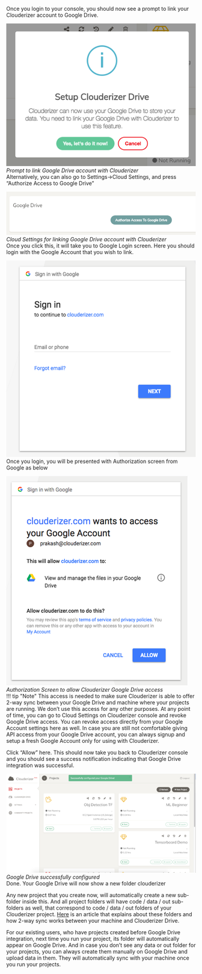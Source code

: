 Once you login to your console, you should now see a prompt to link your Clouderizer account to Google Drive.

![GDRIVE_SETUP](../img/gdrive_setup1.png)
*Prompt to link Google Drive account with Clouderizer*  
Alternatively, you can also go to Settings->Cloud Settings, and press “Authorize Access to Google Drive”

![GDRIVE_SETUP](../img/gdrive_setup2.png)
*Cloud Settings for linking Google Drive account with Clouderizer*  
Once you click this, it will take you to Google Login screen. Here you should login with the Google Account that you wish to link.

![GDRIVE_SETUP](../img/gdrive_setup3.png)  
Once you login, you will be presented with Authorization screen from Google as below

![GDRIVE_SETUP](../img/gdrive_setup4.png)
*Authorization Screen to allow Clouderizer Google Drive access*  
!!! tip "Note" 
    This access is needed to make sure Clouderizer is able to offer 2-way sync between your Google Drive and machine where your projects are running. We don’t use this access for any other purposes. At any point of time, you can go to Cloud Settings on Clouderizer console and revoke Google Drive access. You can revoke access directly from your Google Account settings here as well. In case you are still not comfortable giving API access from your Google Drive account, you can always signup and setup a fresh Google Account only for using with Clouderizer.

Click “Allow” here. This should now take you back to Clouderizer console and you should see a success notification indicating that Google Drive integration was successful.

![GDRIVE_SETUP](../img/gdrive_setup5.png)
*Google Drive successfully configured*  
Done. Your Google Drive will now show a new folder clouderizer


Any new project that you create now, will automatically create a new sub-folder inside this. And all project folders will have code / data / out sub-folders as well, that correspond to code / data / out folders of your Clouderizer project.
[Here]() is an article that explains about these folders and how 2-way sync works between your machine and Clouderizer Drive.

For our existing users, who have projects created before Google Drive integration, next time you run your project, its folder will automatically appear on Google Drive. And in case you don’t see any data or out folder for your projects, you can always create them manually on Google Drive and upload data in them. They will automatically sync with your machine once you run your projects.
    